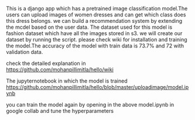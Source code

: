 This is a django app which has a pretrained image classification model.The users can upload images of women dresses and can get which class does this dress belongs.
we can build a recommendation system by extending the mcdel based on the user data.
The dataset used for this model is fashion dataset which have all the images stored in s3.
we will create our dataset by running the script.
please check wiki for installation and training the model.The accuracy of the model with train data is 73.7% and 72 with validation data.


check the detailed explanation in  https://github.com/mohanpillimitla/hello/wiki

The jupyternotebook in which the model is trained https://github.com/mohanpillimitla/hello/blob/master/uploadimage/model.ipynb

you can train the model again by opening in the above model.ipynb in google collab and tune the hyperparameters


